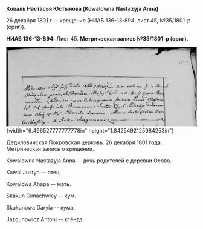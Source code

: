 **Коваль Настасья Юстынова (Kowalowna Nastazyja Anna)**

26 декабря 1801 г -- крещение (НИАБ 136-13-894, лист 45, №35/1801-р
(ориг)).

**НИАБ 136-13-894:** Лист 45. **Метрическая запись №35/1801-р (ориг).**

![](./media/b039110d5ac43d8ac61befcfd5d61866179236a6.png){width="6.496527777777778in"
height="1.8425492125984253in"}

Дедиловичская Покровская церковь. 26 декабря 1801 года. Метрическая
запись о крещении.

Kowalowna Nastazyja Anna -- дочь родителей с деревни Осовo.

Kowal Justyn -- отец.

Kowalowa Ahapa -- мать.

Skakun Cimachwiey -- кум.

Skakunowa Daryia -- кума.

Jazgunowicz Antoni -- ксёндз.
